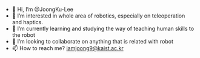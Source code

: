 - 👋 Hi, I’m @JoongKu-Lee
- 👀 I’m interested in whole area of robotics, especially on teleoperation and haptics. 
- 🌱 I’m currently learning and studying the way of teaching human skills to the robot
- 💞️ I’m looking to collaborate on anything that is related with robot
- 📫 How to reach me? iamjoong9@kaist.ac.kr

<!---
JoongKu-Lee/JoongKu-Lee is a ✨ special ✨ repository because its `README.md` (this file) appears on your GitHub profile.
You can click the Preview link to take a look at your changes.
--->
